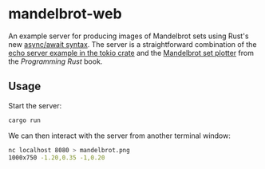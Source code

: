 # mandelbrot-web

An example server for producing images of Mandelbrot sets using Rust's new [async/await syntax].
The server is a straightforward combination of the [echo server example in the tokio crate] and
the [Mandelbrot set plotter] from the _Programming Rust_ book.

## Usage

Start the server:

```bash
cargo run
```

We can then interact with the server from another terminal window:

```bash
nc localhost 8080 > mandelbrot.png
1000x750 -1.20,0.35 -1,0.20
```

[async/await syntax]: https://rust-lang.github.io/async-book/01_getting_started/04_async_await_primer.html
[echo server example in the tokio crate]: https://tokio.rs/blog/2019-08-alphas/
[mandelbrot set plotter]: https://github.com/ProgrammingRust/mandelbrot
